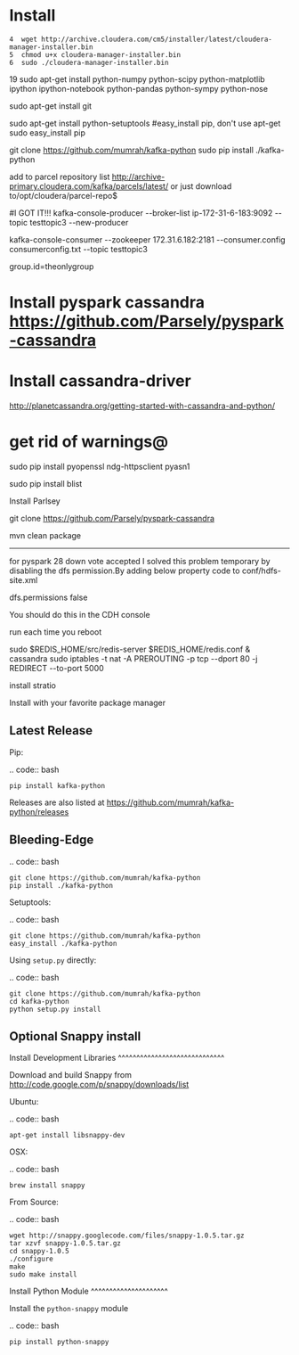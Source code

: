 Install
=======




    4  wget http://archive.cloudera.com/cm5/installer/latest/cloudera-manager-installer.bin
    5  chmod u+x cloudera-manager-installer.bin
    6  sudo ./cloudera-manager-installer.bin


   19  sudo apt-get install python-numpy python-scipy python-matplotlib ipython ipython-notebook python-pandas python-sympy python-nose


sudo apt-get install git


sudo apt-get install python-setuptools
#easy_install pip, don't use apt-get
sudo easy_install pip


git clone https://github.com/mumrah/kafka-python
sudo pip install ./kafka-python






add to parcel repository list
http://archive-primary.cloudera.com/kafka/parcels/latest/
or just download to/opt/cloudera/parcel-repo$


#I GOT IT!!!
kafka-console-producer --broker-list ip-172-31-6-183:9092 --topic testtopic3 --new-producer

kafka-console-consumer --zookeeper 172.31.6.182:2181 --consumer.config consumerconfig.txt --topic testtopic3


group.id=theonlygroup




# Install pyspark cassandra https://github.com/Parsely/pyspark-cassandra
# Install cassandra-driver

http://planetcassandra.org/getting-started-with-cassandra-and-python/




# get rid of warnings@
sudo pip install pyopenssl ndg-httpsclient pyasn1

sudo pip install blist



Install Parlsey

git clone
https://github.com/Parsely/pyspark-cassandra

mvn clean package


------------------------------


for pyspark
28
down vote
accepted
I solved this problem temporary by disabling the dfs permission.By adding below property code to conf/hdfs-site.xml

  <property>
    <name>dfs.permissions</name>
    <value>false</value>
  </property>


You should do this in the CDH console



run each time you reboot

sudo $REDIS_HOME/src/redis-server $REDIS_HOME/redis.conf &
cassandra
sudo iptables -t nat -A PREROUTING -p tcp --dport 80 -j REDIRECT --to-port 5000

install stratio





Install with your favorite package manager

Latest Release
--------------
Pip:

.. code:: bash

    pip install kafka-python

Releases are also listed at https://github.com/mumrah/kafka-python/releases


Bleeding-Edge
-------------

.. code:: bash

    git clone https://github.com/mumrah/kafka-python
    pip install ./kafka-python

Setuptools:

.. code:: bash

    git clone https://github.com/mumrah/kafka-python
    easy_install ./kafka-python

Using `setup.py` directly:

.. code:: bash

    git clone https://github.com/mumrah/kafka-python
    cd kafka-python
    python setup.py install


Optional Snappy install
-----------------------

Install Development Libraries
^^^^^^^^^^^^^^^^^^^^^^^^^^^^^

Download and build Snappy from http://code.google.com/p/snappy/downloads/list

Ubuntu:

.. code:: bash

    apt-get install libsnappy-dev

OSX:

.. code:: bash

    brew install snappy

From Source:

.. code:: bash

    wget http://snappy.googlecode.com/files/snappy-1.0.5.tar.gz
    tar xzvf snappy-1.0.5.tar.gz
    cd snappy-1.0.5
    ./configure
    make
    sudo make install

Install Python Module
^^^^^^^^^^^^^^^^^^^^^

Install the `python-snappy` module

.. code:: bash

    pip install python-snappy

